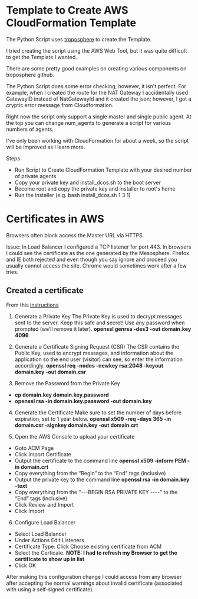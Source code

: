 # Template to Create AWS CloudFormation Template
The Python Script uses <a href="https://github.com/cloudtools/troposphere">troposphere</a> to create the Template.<br>

I tried creating the script using the AWS Web Tool, but it was quite difficult to get the Template I wanted.

There are some pretty good examples on creating various components on troposphere github. 

The Python Script does some error checking; however, it isn't perfect.  For example, when I created the route for the NAT Gateway I accidentally used GatewayID instead of NatGatewayId and it created the json; however, I got a cryptic error message from Cloudformation.

Right now the script only support a single master and single public agent. At the top you can change num_agents to generate a script for various numbers of agents.

I've only been working with CloudFormation for about a week, so the script will be improved as I learn more.

Steps
- Run Script to Create CloudFormation Template with your desired number of private agents
- Copy your private key and install_dcos.sh to the boot server
- Become root and copy the private key and installer to root's home 
- Run the installer (e.g. bash install_dcos.sh 1 3 1)



# Certificates in AWS

Browsers often block access the Master URL via HTTPS. 

Issue: In Load Balancer I configured a TCP listener for port 443.  In browsers I could see the certificate as the one generated by the Mesosphere. Firefox and IE both rejected and even though you say ignore and proceed you usually cannot access the site.  Chrome would sometimes work after a few tries.  


## Created a certificate

From this [instructions](http://msnider.github.io/blog/2013/12/05/creating-a-self-signed-ssl-certificate-for-an-amazon-elb/)


1. Generate a Private Key The Private Key is used to decrypt messages sent to the server. Keep this safe and secret! Use any password when prompted (we’ll remove it later). **openssl genrsa -des3 -out domain.key 4096**
        
2. Generate a Certificate Signing Request (CSR) The CSR contains the Public Key, used to encrypt messages, and information about the application so the end user (visitor) can see, so enter the information accordingly. **openssl req -nodes -newkey rsa:2048 -keyout domain.key -out domain.csr**
    
    
3. Remove the Password from the Private Key 
- **cp domain.key domain.key.password**
- **openssl rsa -in domain.key.password -out domain.key**

4. Generate the Certificate Make sure to set the number of days before expiration, set to 1 year below. **openssl x509 -req -days 365 -in domain.csr -signkey domain.key -out domain.crt**


5. Open the AWS Console to upload your certificate
- Goto ACM Page
- Click Import Certificate
- Output the certificate to the command line **openssl x509 -inform PEM -in domain.crt**
- Copy everything from the “Begin” to the “End” tags (inclusive)
- Output the private key to the command line **openssl rsa -in domain.key -text**
- Copy everything from the “---BEGIN RSA PRIVATE KEY ----” to the “End” tags (inclusive)
- Click Review and Import
- Click Import


6. Configure Load Balancer
- Select Load Balancer 
- Under Actions Edit Listeners 
- Certificate Type: Click Choose existing certificate from ACM
- Select the Certicate.  **NOTE: I had to refresh my Browser to get the certificate to show up in list**
- Click OK

After making this configuration change I could access from any browser after accepting the normal warnings about invalid certificate (associated with using a self-signed certificate).



